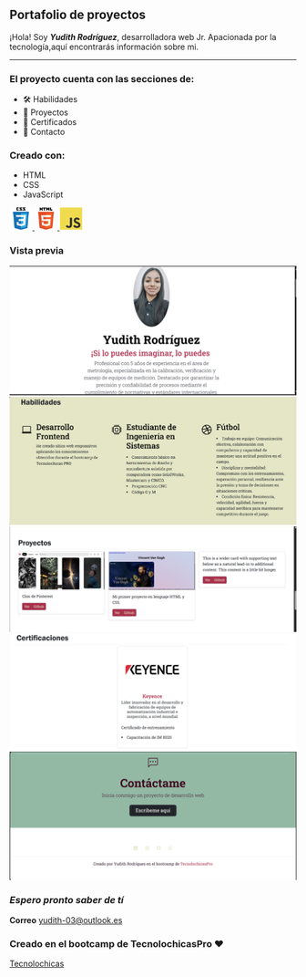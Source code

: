## Portafolio de proyectos

¡Hola! Soy ***Yudith Rodríguez***, desarrolladora web Jr. Apacionada por la tecnología,aquí encontrarás información sobre mi.


______
### El proyecto cuenta con las secciones de:

- 🛠️ Habilidades 
- 📒 Proyectos
- 📝 Certificados
- 📩 Contacto

### Creado con:

- HTML
- CSS
- JavaScript

<a href="https://www.w3schools.com/css/" target="_blank"> <img src="https://raw.githubusercontent.com/devicons/devicon/master/icons/css3/css3-original-wordmark.svg" alt="css3" width="40" height="40"/> </a>
    <a href="https://www.w3.org/html/" target="_blank"> <img src="https://raw.githubusercontent.com/devicons/devicon/master/icons/html5/html5-original-wordmark.svg" alt="html5" width="40" height="40"/> </a>
    <a href="https://developer.mozilla.org/en-US/docs/Web/JavaScript" target="_blank"> <img src="https://raw.githubusercontent.com/devicons/devicon/master/icons/javascript/javascript-original.svg" alt="javascript" width="40" height="40"/> </a>


### Vista previa
![Proyecto](/assets/portafolio1.png)
![Proyecto](/assets/portafolio2.png)
![Proyecto](/assets/portafolio3.png)
![Proyecto](/assets/portafolio4.png)
![Proyecto](/assets/portafolio5.png)

### ***Espero pronto saber de tí***

**Correo**
[yudith-03@outlook.es](mailto:yudith-03@outlook.es)

### Creado en el bootcamp de TecnolochicasPro ❤️

[Tecnolochicas](https://tecnolochicas.mx/)
   